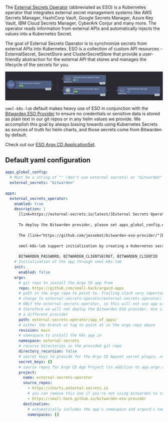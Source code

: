 The [External Secrets Operator](https://external-secrets.io/latest/) (abbreviated as ESO) is a Kubernetes operator that integrates external secret management systems like AWS Secrets Manager, HashiCorp Vault, Google Secrets Manager, Azure Key Vault, IBM Cloud Secrets Manager, CyberArk Conjur and many more. The operator reads information from external APIs and automatically injects the values into a Kubernetes Secret.

The goal of External Secrets Operator is to synchronize secrets from external APIs into Kubernetes. ESO is a collection of custom API resources - ExternalSecret, SecretStore and ClusterSecretStore that provide a user-friendly abstraction for the external API that stores and manages the lifecycle of the secrets for you.

<a href="../../assets/images/screenshots/eso_screenshot.png">
<img src="../../assets/images/screenshots/eso_screenshot.png" alt="a screenshot of the Argo CD web interface showing the External Secrets Operator app of apps which shows two child apps: external-secrets-operator-helm and external-secrets-provider-appset. the external-secrets-provider-appset has one child called bitwarden-provider-app">
</a>

`smol-k8s-lab` default makes heavy use of ESO in conjunction with the [Bitwarden ESO Provider](/k8s_apps/bitwarden_eso_provider.md) to ensure no credentials or sensitive data is stored as plain text in our git repos or in any helm values we provide. We accomplish this goal by always biasing towards using Kubernetes Secrets as sources of truth for helm charts, and those secrets come from Bitwarden by default.

Check out our [ESO Argo CD ApplicationSet](https://github.com/small-hack/argocd-apps/tree/main/external-secrets-operator).

## Default yaml configuration

```yaml
apps_global_config:
  # Must be a string of "" (don't use external secrets) or "bitwarden" to use bitwarden for external secrets*
  external_secrets: "bitwarden"

apps:
  external_secrets_operator:
    enabled: true
    description: |
      [link=https://external-secrets.io/latest/]External Secrets Operator[/link] is a Kubernetes operator that integrates external secret management systems like HashiCorp Vault, CyberArk Conjur, Bitwarden, Gitlab, and many more. The operator reads information from external APIs and automatically injects the values into a Kubernetes Secret.

      To deploy the Bitwarden provider, please set apps_global_config.external_secrets to "bitwarden".

      The [link="https://github.com/jessebot/bitwarden-eso-provider/"]Bitwarden External Secrets Provider[/link] is used to store k8s secrets in Bitwarden®. This deployment has no ingress and can't be connected to from outside the cluster. There is a networkPolicy that only allows the pod to communicate with the External Secrets Operator in the same namespaces.

      smol-k8s-lab support initialization by creating a Kubernetes secret with your Bitwarden credentials so that the provider can unlock your vault. You will need to setup an [link=https://bitwarden.com/help/personal-api-key/]API key[/link] ahead of time. You can pass these credentials in by setting the following environment variables:

      BITWARDEN_PASSWORD, BITWARDEN_CLIENTSECRET, BITWARDEN_CLIENTID
    # Initialization of the app through smol-k8s-lab
    init:
      enabled: false
    argo:
      # git repo to install the Argo CD app from
      repo: https://github.com/small-hack/argocd-apps
      # path in the argo repo to point to. Trailing slash very important!
      # change to external-secrets-operator/external-secrets-operator/ to deploy
      # ONLY the external-secrets-operator, so this will not use app of apps and
      # therefore we will not deploy the Bitwarden ESO provider. Use if you want to use
      # a different provider
      path: external-secrets-operator/app_of_apps/
      # either the branch or tag to point at in the argo repo above
      revision: main
      # namespace to install the k8s app in
      namespace: external-secrets
      # recurse directories in the provided git repo
      directory_recursion: false
      # secret keys to provide for the Argo CD Appset secret plugin, none by default
      secret_keys: {}
      # source repos for Argo CD App Project (in addition to app.argo.repo)
      project:
        name: external-secrets-operator
        source_repos:
          - https://charts.external-secrets.io
          # you can remove this one if you're not using bitwarden to store your k8s secrets
          - https://small-hack.github.io/bitwarden-eso-provider
        destination:
          # automatically includes the app's namespace and argocd's namespace
          namespaces: []
```
